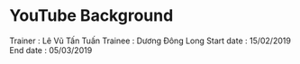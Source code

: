 # YouTube Background 
Trainer : Lê Vũ Tấn Tuấn
Trainee : Dương Đông Long
Start date : 15/02/2019
End date : 05/03/2019
